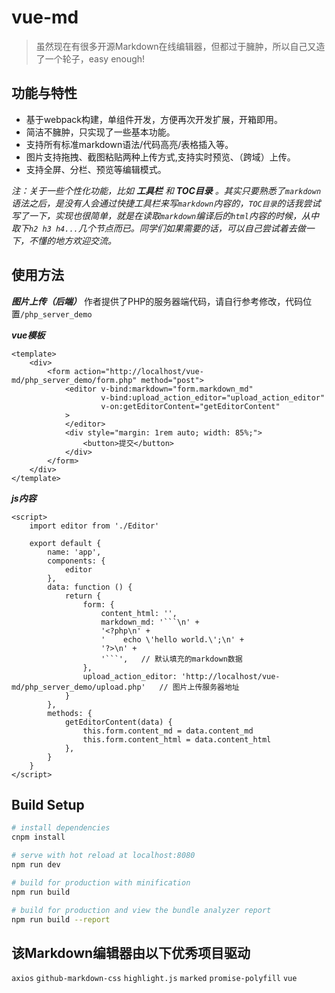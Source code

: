 # vue-md

>虽然现在有很多开源Markdown在线编辑器，但都过于臃肿，所以自己又造了一个轮子，easy enough!

## 功能与特性
* 基于webpack构建，单组件开发，方便再次开发扩展，开箱即用。
* 简洁不臃肿，只实现了一些基本功能。
* 支持所有标准markdown语法/代码高亮/表格插入等。
* 图片支持拖拽、截图粘贴两种上传方式,支持实时预览、（跨域）上传。
* 支持全屏、分栏、预览等编辑模式。

_注：关于一些个性化功能，比如 ***工具栏*** 和 ***TOC目录*** 。其实只要熟悉了`markdown`语法之后，是没有人会通过快捷工具栏来写`markdown`内容的，`TOC目录`的话我尝试写了一下，实现也很简单，就是在读取`markdown`编译后的`html`内容的时候，从中取下`h2 h3 h4...`几个节点而已。同学们如果需要的话，可以自己尝试着去做一下，不懂的地方欢迎交流。_

## 使用方法
***图片上传（后端）***
作者提供了PHP的服务器端代码，请自行参考修改，代码位置`/php_server_demo`

***vue模板***
```
<template>
    <div>
        <form action="http://localhost/vue-md/php_server_demo/form.php" method="post">
            <editor v-bind:markdown="form.markdown_md"
                    v-bind:upload_action_editor="upload_action_editor"
                    v-on:getEditorContent="getEditorContent"
            >
            </editor>
            <div style="margin: 1rem auto; width: 85%;">
                <button>提交</button>
            </div>
        </form>
    </div>
</template>
```
***js内容***
```
<script>
    import editor from './Editor'

    export default {
        name: 'app',
        components: {
            editor
        },
        data: function () {
            return {
                form: {
                    content_html: '',
                    markdown_md: '```\n' +
                    '<?php\n' +
                    '    echo \'hello world.\';\n' +
                    '?>\n' +
                    '```',   // 默认填充的markdown数据
                },
                upload_action_editor: 'http://localhost/vue-md/php_server_demo/upload.php'   // 图片上传服务器地址
            }
        },
        methods: {
            getEditorContent(data) {
                this.form.content_md = data.content_md
                this.form.content_html = data.content_html
            },
        }
    }
</script>
```

## Build Setup

``` bash
# install dependencies
cnpm install

# serve with hot reload at localhost:8080
npm run dev

# build for production with minification
npm run build

# build for production and view the bundle analyzer report
npm run build --report

```
## 该Markdown编辑器由以下优秀项目驱动
`axios`
`github-markdown-css`
`highlight.js`
`marked`
`promise-polyfill`
`vue`

